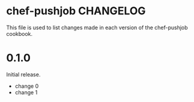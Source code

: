 # chef-pushjob CHANGELOG

This file is used to list changes made in each version of the chef-pushjob cookbook.

# 0.1.0

Initial release.

- change 0
- change 1

